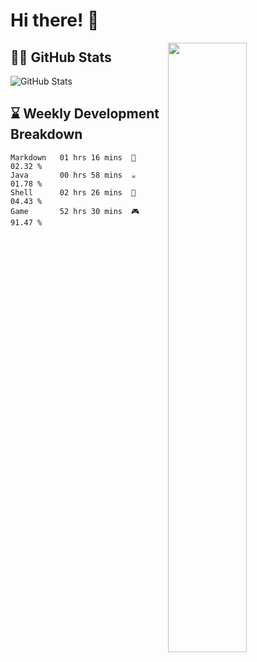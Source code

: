 # Hi there! 👋

[<img align="right" width="50%" src="https://github-readme-stats.vercel.app/api?username=nine0703&theme=right&show_icons=true">](https://metrics.lecoq.io/nine0703?template=classic)


## 👨‍💻 GitHub Stats

![GitHub Stats](https://github-readme-stats.vercel.app/api?username=nine0703&show_icons=true&theme=radical)

## ⌛️ Weekly Development Breakdown

```text
Markdown   01 hrs 16 mins  📝  02.32 % 
Java       00 hrs 58 mins  ☕️  01.78 %
Shell      02 hrs 26 mins  🐚  04.43 % 
Game       52 hrs 30 mins  🎮  91.47 % 
